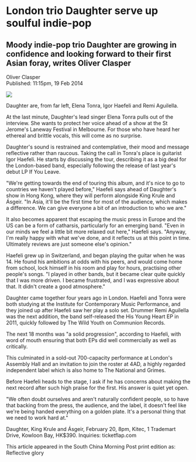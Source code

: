 # London trio Daughter serve up soulful indie-pop
## Moody indie-pop trio Daughter are growing in confidence and looking forward to their first Asian foray, writes Oliver Clasper

Oliver Clasper \
Published: 11:15pm, 19 Feb 2014

<img src="/Images/Eliot Lee Hazel/mg_5336ps.jpg">

Daughter are, from far left, Elena Tonra, Igor Haefeli and Remi Aguilella.

At the last minute, Daughter's lead singer Elena Tonra pulls out of the interview. She wants to protect her voice ahead of a show at the St Jerome's Laneway Festival in Melbourne. For those who have heard her ethereal and brittle vocals, this will come as no surprise.

Daughter's sound is restrained and contemplative, their mood and message reflective rather than raucous. Taking the call in Tonra's place is guitarist Igor Haefeli. He starts by discussing the tour, describing it as a big deal for the London-based band, especially following the release of last year's debut LP If You Leave.

"We're getting towards the end of touring this album, and it's nice to go to countries we haven't played before," Haefeli says ahead of Daughter's show in Hong Kong, where they will perform alongside King Krule and Ásgeir. "In Asia, it'll be the first time for most of the audience, which makes a difference. We can give everyone a bit of an introduction to who we are."

It also becomes apparent that escaping the music press in Europe and the US can be a form of catharsis, particularly for an emerging band. "Even in our minds we feel a little bit more relaxed out here," Haefeli says. "Anyway, I'm really happy with what we've done, and it reflects us at this point in time. Ultimately reviews are just someone else's opinion."

Haefeli grew up in Switzerland, and began playing the guitar when he was 14. He found his ambitions at odds with his peers, and would come home from school, lock himself in his room and play for hours, practising other people's songs. "I played in other bands, but it became clear quite quickly that I was more driven. I became frustrated, and I was expressive about that. It didn't create a good atmosphere."

Daughter came together four years ago in London. Haefeli and Tonra were both studying at the Institute for Contemporary Music Performance, and they joined up after Haefeli saw her play a solo set. Drummer Remi Aguilella was the next addition, the band self-released the His Young Heart EP in 2011, quickly followed by The Wild Youth on Communion Records.

The next 18 months was "a solid progression", according to Haefeli, with word of mouth ensuring that both EPs did well commercially as well as critically.

This culminated in a sold-out 700-capacity performance at London's Assembly Hall and an invitation to join the roster at 4AD, a highly regarded independent label which is also home to The National and Grimes.

Before Haefeli heads to the stage, I ask if he has concerns about making the next record after such high praise for the first. His answer is quiet yet open.

"We often doubt ourselves and aren't naturally confident people, so to have that backing from the press, the audience, and the label, it doesn't feel like we're being handed everything on a golden plate. It's a personal thing that we need to work hard at."

 
Daughter, King Krule and Ásgeir, February 20, 8pm, Kitec, 1 Trademart Drive, Kowloon Bay, HK$390. Inquiries: ticketflap.com

 
This article appeared in the South China Morning Post print edition as: Reflective glory
